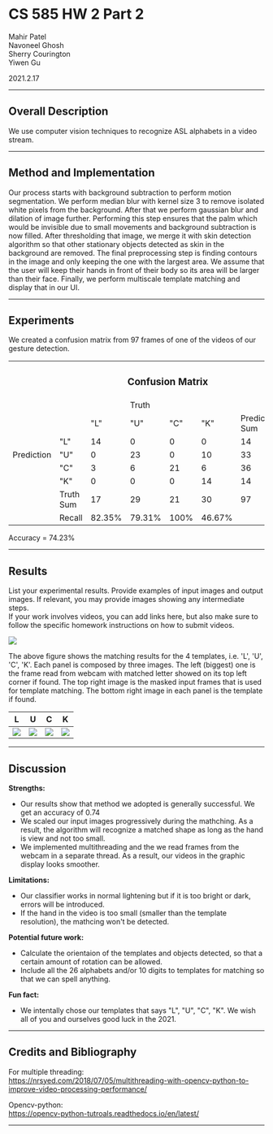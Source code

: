 # CS 585 HW 2 Part 2

Mahir Patel  
Navoneel Ghosh  
Sherry Courington  
Yiwen Gu

2021.2.17


* * *

## Overall Description

We use computer vision techniques to recognize ASL alphabets in a video stream.

* * *

## Method and Implementation

Our process starts with background subtraction to perform motion segmentation. We perform median blur with kernel size 3 to remove isolated white pixels from the background. After that we perform gaussian blur and dilation of image further. Performing this step ensures that the palm which would be invisible due to small movements and background subtraction is now filled. After thresholding that image, we merge it with skin detection algorithm so that other stationary objects detected as skin in the background are removed. The final preprocessing step is finding contours in the image and only keeping the one with the largest area. We assume that the user will keep their hands in front of their body so its area will be larger than their face. Finally, we perform multiscale template matching and display that in our UI.

* * *

## Experiments

We created a confusion matrix from 97 frames of one of the videos of our gesture detection.

<table>

<tbody>

<tr>

<td colspan="8">

<center>

### Confusion Matrix

</center>

</td>

</tr>

<tr>

<td></td>

<td></td>

<td></td>

<td>Truth</td>

<td></td>

<td></td>

<td></td>

<td></td>

</tr>

<tr>

<td></td>

<td></td>

<td>"L"</td>

<td>"U"</td>

<td>"C"</td>

<td>"K"</td>

<td>Prediction Sum</td>

<td>Precision</td>

</tr>

<tr>

<td></td>

<td>"L"</td>

<td>14</td>

<td>0</td>

<td>0</td>

<td>0</td>

<td>14</td>

<td>100%</td>

</tr>

<tr>

<td>Prediction</td>

<td>"U"</td>

<td>0</td>

<td>23</td>

<td>0</td>

<td>10</td>

<td>33</td>

<td>69.69%</td>

</tr>

<tr>

<td></td>

<td>"C"</td>

<td>3</td>

<td>6</td>

<td>21</td>

<td>6</td>

<td>36</td>

<td>58.33%</td>

</tr>

<tr>

<td></td>

<td>"K"</td>

<td>0</td>

<td>0</td>

<td>0</td>

<td>14</td>

<td>14</td>

<td>100%</td>

</tr>

<tr>

<td></td>

<td>Truth Sum</td>

<td>17</td>

<td>29</td>

<td>21</td>

<td>30</td>

<td>97</td>

<td></td>

</tr>

<tr>

<td></td>

<td>Recall</td>

<td>82.35%</td>

<td>79.31%</td>

<td>100%</td>

<td>46.67%</td>

<td></td>

<td></td>

</tr>

</tbody>

</table>

Accuracy = 74.23%

* * *

## Results

List your experimental results. Provide examples of input images and output images. If relevant, you may provide images showing any intermediate steps.  
If your work involves videos, you can add links here, but also make sure to follow the specific homework instructions on how to submit videos.

![](images/output.gif)

The above figure shows the matching results for the 4 templates, i.e. 'L', 'U', 'C', 'K'. Each panel is composed by three images. The left (biggest) one is the frame read from webcam with matched letter showed on its top left corner if found. The top right image is the masked input frames that is used for template matching. The bottom right image in each panel is the template if found.

<table class="tg">

<thead>

<tr>

<th class="tg-0lax">L</th>

<th class="tg-0lax">U</th>

<th class="tg-0lax">C</th>

<th class="tg-0lax">K</th>

</tr>

</thead>

<tbody>

<tr>

<td class="tg-0lax"><image src="images/L.jpg"></td>

<td class="tg-0lax"><image src="images/U.jpg"></td>

<td class="tg-0lax"><image src="images/C.jpg"></td>

<td class="tg-0lax"><image src="images/K.jpg"></td>

</tr>

</tbody>

</table>

* * *

## Discussion

**Strengths:**
*   Our results show that method we adopted is generally successful. We get an accuracy of 0.74
*   We scaled our input images progressively during the mathching. As a result, the algorithm will recognize a matched shape as long as the hand is view and not too small.
*   We implemented multithreading and the we read frames from the webcam in a separate thread. As a result, our videos in the graphic display looks smoother.

**Limitations:**
*   Our classifier works in normal lightening but if it is too bright or dark, errors will be introduced.
*   If the hand in the video is too small (smaller than the template resolution), the mathcing won't be detected.

**Potential future work:**
*   Calculate the orientaion of the templates and objects detected, so that a certain amount of rotation can be allowed.
*   Include all the 26 alphabets and/or 10 digits to templates for matching so that we can spell anything.

**Fun fact:**
*   We intentally chose our templates that says "L", "U", "C", "K". We wish all of you and ourselves good luck in the 2021.

* * *

## Credits and Bibliography

For multiple threading:  
https://nrsyed.com/2018/07/05/multithreading-with-opencv-python-to-improve-video-processing-performance/

Opencv-python:  
https://opencv-python-tutroals.readthedocs.io/en/latest/

* * *

